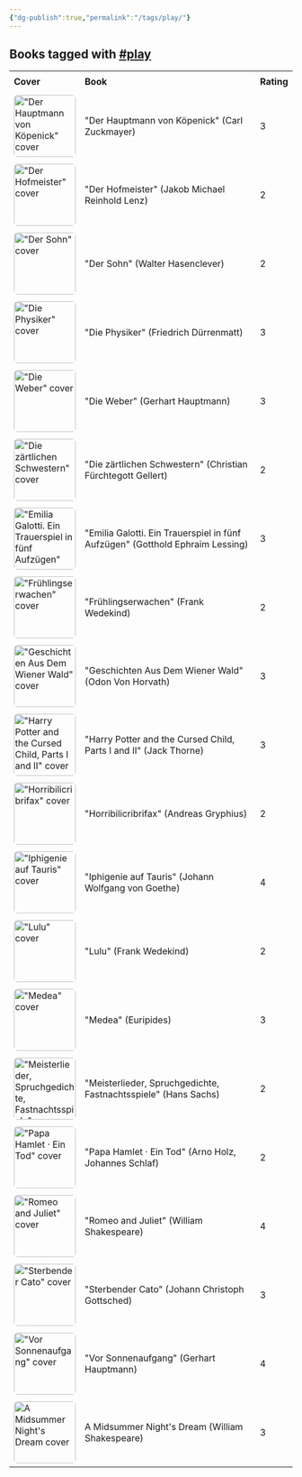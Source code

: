 ```yaml
---
{"dg-publish":true,"permalink":"/tags/play/"}
---
```



<h2><span>Books tagged with <a href="#play" class="tag" target="_blank" rel="noopener nofollow">#play</a></span></h2><table style="border-collapse: collapse; width: 100%; font-family: inherit;"><tbody><tr><th style="text-align: left; padding: 8px; border-bottom: 2px solid var(--text-accent); background-color: var(--background-secondary);">Cover</th><th style="text-align: left; padding: 8px; border-bottom: 2px solid var(--text-accent); background-color: var(--background-secondary);">Book</th><th style="text-align: left; padding: 8px; border-bottom: 2px solid var(--text-accent); background-color: var(--background-secondary);">Rating</th></tr><tr style="background-color: var(--background-primary); transition: background-color 0.2s;"><td style="padding: 6px 8px;"><a href="obsidian://open?vault=Obsidian%20Vault&amp;file=books%2FCarl%20Zuckmayer%20-%20Der%20Hauptmann%20von%20K%C3%B6penick.md"><img src="http://books.google.com/books/content?id=PtFuAgAAQBAJ&amp;printsec=frontcover&amp;img=1&amp;zoom=1&amp;edge=curl&amp;source=gbs_api" alt="&quot;Der Hauptmann von Köpenick&quot; cover" width="110" style="border-radius: 6px;"></a></td><td style="padding: 6px 8px;"><a href="obsidian://open?vault=Obsidian%20Vault&amp;file=books%2FCarl%20Zuckmayer%20-%20Der%20Hauptmann%20von%20K%C3%B6penick.md" style="text-decoration: none; color: var(--text-normal);">"Der Hauptmann von Köpenick" (Carl Zuckmayer)</a></td><td style="padding: 6px 8px;">3</td></tr><tr style="background-color: var(--background-modifier-hover); transition: background-color 0.2s;"><td style="padding: 6px 8px;"><a href="obsidian://open?vault=Obsidian%20Vault&amp;file=books%2FJakob%20Michael%20Reinhold%20Lenz%20-%20Der%20Hofmeister.md"><img src="http://books.google.com/books/content?id=Cop4DwAAQBAJ&amp;printsec=frontcover&amp;img=1&amp;zoom=1&amp;edge=curl&amp;source=gbs_api" alt="&quot;Der Hofmeister&quot; cover" width="110" style="border-radius: 6px;"></a></td><td style="padding: 6px 8px;"><a href="obsidian://open?vault=Obsidian%20Vault&amp;file=books%2FJakob%20Michael%20Reinhold%20Lenz%20-%20Der%20Hofmeister.md" style="text-decoration: none; color: var(--text-normal);">"Der Hofmeister" (Jakob Michael Reinhold Lenz)</a></td><td style="padding: 6px 8px;">2</td></tr><tr style="background-color: var(--background-primary); transition: background-color 0.2s;"><td style="padding: 6px 8px;"><a href="obsidian://open?vault=Obsidian%20Vault&amp;file=books%2FWalter%20Hasenclever%20-%20Der%20Sohn.md"><img src="http://books.google.com/books/content?id=ol4dAAAAMAAJ&amp;printsec=frontcover&amp;img=1&amp;zoom=1&amp;edge=curl&amp;source=gbs_api" alt="&quot;Der Sohn&quot; cover" width="110" style="border-radius: 6px;"></a></td><td style="padding: 6px 8px;"><a href="obsidian://open?vault=Obsidian%20Vault&amp;file=books%2FWalter%20Hasenclever%20-%20Der%20Sohn.md" style="text-decoration: none; color: var(--text-normal);">"Der Sohn" (Walter Hasenclever)</a></td><td style="padding: 6px 8px;">2</td></tr><tr style="background-color: var(--background-modifier-hover); transition: background-color 0.2s;"><td style="padding: 6px 8px;"><a href="obsidian://open?vault=Obsidian%20Vault&amp;file=books%2FFriedrich%20D%C3%BCrrenmatt%20-%20Die%20Physiker.md"><img src="http://books.google.com/books/content?id=et9sAgAAQBAJ&amp;printsec=frontcover&amp;img=1&amp;zoom=1&amp;edge=curl&amp;source=gbs_api" alt="&quot;Die Physiker&quot; cover" width="110" style="border-radius: 6px;"></a></td><td style="padding: 6px 8px;"><a href="obsidian://open?vault=Obsidian%20Vault&amp;file=books%2FFriedrich%20D%C3%BCrrenmatt%20-%20Die%20Physiker.md" style="text-decoration: none; color: var(--text-normal);">"Die Physiker" (Friedrich Dürrenmatt)</a></td><td style="padding: 6px 8px;">3</td></tr><tr style="background-color: var(--background-primary); transition: background-color 0.2s;"><td style="padding: 6px 8px;"><a href="obsidian://open?vault=Obsidian%20Vault&amp;file=books%2FGerhart%20Hauptmann%20Die%20Weber.md"><img src="http://books.google.com/books/content?id=WKGDwgEACAAJ&amp;printsec=frontcover&amp;img=1&amp;zoom=1&amp;source=gbs_api" alt="&quot;Die Weber&quot; cover" width="110" style="border-radius: 6px;"></a></td><td style="padding: 6px 8px;"><a href="obsidian://open?vault=Obsidian%20Vault&amp;file=books%2FGerhart%20Hauptmann%20Die%20Weber.md" style="text-decoration: none; color: var(--text-normal);">"Die Weber" (Gerhart Hauptmann)</a></td><td style="padding: 6px 8px;">3</td></tr><tr style="background-color: var(--background-modifier-hover); transition: background-color 0.2s;"><td style="padding: 6px 8px;"><a href="obsidian://open?vault=Obsidian%20Vault&amp;file=books%2FChristian%20F%C3%BCrchtegott%20Gellert%20-%20Die%20z%C3%A4rtlichen%20Schwestern.md"><img src="http://books.google.com/books/content?id=nw7TDwAAQBAJ&amp;printsec=frontcover&amp;img=1&amp;zoom=1&amp;edge=curl&amp;source=gbs_api" alt="&quot;Die zärtlichen Schwestern&quot; cover" width="110" style="border-radius: 6px;"></a></td><td style="padding: 6px 8px;"><a href="obsidian://open?vault=Obsidian%20Vault&amp;file=books%2FChristian%20F%C3%BCrchtegott%20Gellert%20-%20Die%20z%C3%A4rtlichen%20Schwestern.md" style="text-decoration: none; color: var(--text-normal);">"Die zärtlichen Schwestern" (Christian Fürchtegott Gellert)</a></td><td style="padding: 6px 8px;">2</td></tr><tr style="background-color: var(--background-primary); transition: background-color 0.2s;"><td style="padding: 6px 8px;"><a href="obsidian://open?vault=Obsidian%20Vault&amp;file=books%2FGotthold%20Ephraim%20Lessing%20-%20Emilia%20Galotti%20Ein%20Trauerspiel%20in%20f%C3%BCnf%20Aufz%C3%BCgen%20Textausgabe%20mit%20AnmerkungenWorterkl%C3%A4rungen.md"><img src="http://books.google.com/books/content?id=l3F3DwAAQBAJ&amp;printsec=frontcover&amp;img=1&amp;zoom=1&amp;edge=curl&amp;source=gbs_api" alt="&quot;Emilia Galotti. Ein Trauerspiel in fünf Aufzügen&quot; cover" width="110" style="border-radius: 6px;"></a></td><td style="padding: 6px 8px;"><a href="obsidian://open?vault=Obsidian%20Vault&amp;file=books%2FGotthold%20Ephraim%20Lessing%20-%20Emilia%20Galotti%20Ein%20Trauerspiel%20in%20f%C3%BCnf%20Aufz%C3%BCgen%20Textausgabe%20mit%20AnmerkungenWorterkl%C3%A4rungen.md" style="text-decoration: none; color: var(--text-normal);">"Emilia Galotti. Ein Trauerspiel in fünf Aufzügen" (Gotthold Ephraim Lessing)</a></td><td style="padding: 6px 8px;">3</td></tr><tr style="background-color: var(--background-modifier-hover); transition: background-color 0.2s;"><td style="padding: 6px 8px;"><a href="obsidian://open?vault=Obsidian%20Vault&amp;file=books%2FFrank%20Wedekind%20-%20Fr%C3%BChlingserwachen.md"><img src="http://books.google.com/books/content?id=Wb55EQAAQBAJ&amp;printsec=frontcover&amp;img=1&amp;zoom=1&amp;edge=curl&amp;source=gbs_api" alt="&quot;Frühlingserwachen&quot; cover" width="110" style="border-radius: 6px;"></a></td><td style="padding: 6px 8px;"><a href="obsidian://open?vault=Obsidian%20Vault&amp;file=books%2FFrank%20Wedekind%20-%20Fr%C3%BChlingserwachen.md" style="text-decoration: none; color: var(--text-normal);">"Frühlingserwachen" (Frank Wedekind)</a></td><td style="padding: 6px 8px;">2</td></tr><tr style="background-color: var(--background-primary); transition: background-color 0.2s;"><td style="padding: 6px 8px;"><a href="obsidian://open?vault=Obsidian%20Vault&amp;file=books%2FOdon%20Von%20Horvath%20-%20Geschichten%20Aus%20Dem%20Wiener%20Wald.md"><img src="http://books.google.com/books/content?id=9OEAswEACAAJ&amp;printsec=frontcover&amp;img=1&amp;zoom=1&amp;source=gbs_api" alt="&quot;Geschichten Aus Dem Wiener Wald&quot; cover" width="110" style="border-radius: 6px;"></a></td><td style="padding: 6px 8px;"><a href="obsidian://open?vault=Obsidian%20Vault&amp;file=books%2FOdon%20Von%20Horvath%20-%20Geschichten%20Aus%20Dem%20Wiener%20Wald.md" style="text-decoration: none; color: var(--text-normal);">"Geschichten Aus Dem Wiener Wald" (Odon Von Horvath)</a></td><td style="padding: 6px 8px;">3</td></tr><tr style="background-color: var(--background-modifier-hover); transition: background-color 0.2s;"><td style="padding: 6px 8px;"><a href="obsidian://open?vault=Obsidian%20Vault&amp;file=books%2FJack%20Thorne%20J%20K%20Rowling%20John%20Tiffany%20-%20Harry%20Potter%20and%20the%20Cursed%20Child%20Parts%20I%20and%20II%20(Special%20Rehearsal%20Edition)%20T.md"><img src="http://books.google.com/books/content?id=I2jZswEACAAJ&amp;printsec=frontcover&amp;img=1&amp;zoom=1&amp;source=gbs_api" alt="&quot;Harry Potter and the Cursed Child, Parts I and II&quot; cover" width="110" style="border-radius: 6px;"></a></td><td style="padding: 6px 8px;"><a href="obsidian://open?vault=Obsidian%20Vault&amp;file=books%2FJack%20Thorne%20J%20K%20Rowling%20John%20Tiffany%20-%20Harry%20Potter%20and%20the%20Cursed%20Child%20Parts%20I%20and%20II%20(Special%20Rehearsal%20Edition)%20T.md" style="text-decoration: none; color: var(--text-normal);">"Harry Potter and the Cursed Child, Parts I and II" (Jack Thorne)</a></td><td style="padding: 6px 8px;">3</td></tr><tr style="background-color: var(--background-primary); transition: background-color 0.2s;"><td style="padding: 6px 8px;"><a href="obsidian://open?vault=Obsidian%20Vault&amp;file=books%2FAndreas%20Gryphius%20-%20Horribilicribrifax.md"><img src="http://books.google.com/books/content?id=BqVdAAAAcAAJ&amp;printsec=frontcover&amp;img=1&amp;zoom=1&amp;edge=curl&amp;source=gbs_api" alt="&quot;Horribilicribrifax&quot; cover" width="110" style="border-radius: 6px;"></a></td><td style="padding: 6px 8px;"><a href="obsidian://open?vault=Obsidian%20Vault&amp;file=books%2FAndreas%20Gryphius%20-%20Horribilicribrifax.md" style="text-decoration: none; color: var(--text-normal);">"Horribilicribrifax" (Andreas Gryphius)</a></td><td style="padding: 6px 8px;">2</td></tr><tr style="background-color: var(--background-modifier-hover); transition: background-color 0.2s;"><td style="padding: 6px 8px;"><a href="obsidian://open?vault=Obsidian%20Vault&amp;file=books%2FJohann%20Wolfgang%20von%20Goethe%20-%20Iphigenie%20auf%20Tauris.md"><img src="https://cdn.thestorygraph.com/368lwfb6qti9dvc335h1jbuks33q" alt="&quot;Iphigenie auf Tauris&quot; cover" width="110" style="border-radius: 6px;"></a></td><td style="padding: 6px 8px;"><a href="obsidian://open?vault=Obsidian%20Vault&amp;file=books%2FJohann%20Wolfgang%20von%20Goethe%20-%20Iphigenie%20auf%20Tauris.md" style="text-decoration: none; color: var(--text-normal);">"Iphigenie auf Tauris" (Johann Wolfgang von Goethe)</a></td><td style="padding: 6px 8px;">4</td></tr><tr style="background-color: var(--background-primary); transition: background-color 0.2s;"><td style="padding: 6px 8px;"><a href="obsidian://open?vault=Obsidian%20Vault&amp;file=books%2FFrank%20Wedekind%20-%20Lulu.md"><img src="http://books.google.com/books/content?id=g_DjEAAAQBAJ&amp;printsec=frontcover&amp;img=1&amp;zoom=1&amp;edge=curl&amp;source=gbs_api" alt="&quot;Lulu&quot; cover" width="110" style="border-radius: 6px;"></a></td><td style="padding: 6px 8px;"><a href="obsidian://open?vault=Obsidian%20Vault&amp;file=books%2FFrank%20Wedekind%20-%20Lulu.md" style="text-decoration: none; color: var(--text-normal);">"Lulu" (Frank Wedekind)</a></td><td style="padding: 6px 8px;">2</td></tr><tr style="background-color: var(--background-modifier-hover); transition: background-color 0.2s;"><td style="padding: 6px 8px;"><a href="obsidian://open?vault=Obsidian%20Vault&amp;file=books%2FEuripides%20-%20Medea.md"><img src="http://books.google.com/books/content?id=NhtQAQAAIAAJ&amp;printsec=frontcover&amp;img=1&amp;zoom=1&amp;source=gbs_api" alt="&quot;Medea&quot; cover" width="110" style="border-radius: 6px;"></a></td><td style="padding: 6px 8px;"><a href="obsidian://open?vault=Obsidian%20Vault&amp;file=books%2FEuripides%20-%20Medea.md" style="text-decoration: none; color: var(--text-normal);">"Medea" (Euripides)</a></td><td style="padding: 6px 8px;">3</td></tr><tr style="background-color: var(--background-primary); transition: background-color 0.2s;"><td style="padding: 6px 8px;"><a href="obsidian://open?vault=Obsidian%20Vault&amp;file=books%2FHans%20Sachs%20-%20Meisterlieder%20Spruchgedichte%20Fastnachtsspiele.md"><img src="http://books.google.com/books/content?id=jtpPAAAACAAJ&amp;printsec=frontcover&amp;img=1&amp;zoom=1&amp;source=gbs_api" alt="&quot;Meisterlieder, Spruchgedichte, Fastnachtsspiele&quot; cover" width="110" style="border-radius: 6px;"></a></td><td style="padding: 6px 8px;"><a href="obsidian://open?vault=Obsidian%20Vault&amp;file=books%2FHans%20Sachs%20-%20Meisterlieder%20Spruchgedichte%20Fastnachtsspiele.md" style="text-decoration: none; color: var(--text-normal);">"Meisterlieder, Spruchgedichte, Fastnachtsspiele" (Hans Sachs)</a></td><td style="padding: 6px 8px;">2</td></tr><tr style="background-color: var(--background-modifier-hover); transition: background-color 0.2s;"><td style="padding: 6px 8px;"><a href="obsidian://open?vault=Obsidian%20Vault&amp;file=books%2FArno%20Holz%20Johannes%20Schlaf%20-%20Papa%20Hamlet%20%C2%B7%20Ein%20Tod.md"><img src="http://books.google.com/books/content?id=vvSbEAAAQBAJ&amp;printsec=frontcover&amp;img=1&amp;zoom=1&amp;edge=curl&amp;source=gbs_api" alt="&quot;Papa Hamlet · Ein Tod&quot; cover" width="110" style="border-radius: 6px;"></a></td><td style="padding: 6px 8px;"><a href="obsidian://open?vault=Obsidian%20Vault&amp;file=books%2FArno%20Holz%20Johannes%20Schlaf%20-%20Papa%20Hamlet%20%C2%B7%20Ein%20Tod.md" style="text-decoration: none; color: var(--text-normal);">"Papa Hamlet · Ein Tod" (Arno Holz, Johannes Schlaf)</a></td><td style="padding: 6px 8px;">2</td></tr><tr style="background-color: var(--background-primary); transition: background-color 0.2s;"><td style="padding: 6px 8px;"><a href="obsidian://open?vault=Obsidian%20Vault&amp;file=books%2FWilliam%20Shakespeare%20-%20Romeo%20and%20Juliet.md"><img src="http://books.google.com/books/content?id=WO9Rpy6-YZgC&amp;printsec=frontcover&amp;img=1&amp;zoom=1&amp;edge=curl&amp;source=gbs_api" alt="&quot;Romeo and Juliet&quot; cover" width="110" style="border-radius: 6px;"></a></td><td style="padding: 6px 8px;"><a href="obsidian://open?vault=Obsidian%20Vault&amp;file=books%2FWilliam%20Shakespeare%20-%20Romeo%20and%20Juliet.md" style="text-decoration: none; color: var(--text-normal);">"Romeo and Juliet" (William Shakespeare)</a></td><td style="padding: 6px 8px;">4</td></tr><tr style="background-color: var(--background-modifier-hover); transition: background-color 0.2s;"><td style="padding: 6px 8px;"><a href="obsidian://open?vault=Obsidian%20Vault&amp;file=books%2FJohann%20Christoph%20Gottsched%20-%20Sterbender%20Cato.md"><img src="http://books.google.com/books/content?id=ztjxDwAAQBAJ&amp;printsec=frontcover&amp;img=1&amp;zoom=1&amp;edge=curl&amp;source=gbs_api" alt="&quot;Sterbender Cato&quot; cover" width="110" style="border-radius: 6px;"></a></td><td style="padding: 6px 8px;"><a href="obsidian://open?vault=Obsidian%20Vault&amp;file=books%2FJohann%20Christoph%20Gottsched%20-%20Sterbender%20Cato.md" style="text-decoration: none; color: var(--text-normal);">"Sterbender Cato" (Johann Christoph Gottsched)</a></td><td style="padding: 6px 8px;">3</td></tr><tr style="background-color: var(--background-primary); transition: background-color 0.2s;"><td style="padding: 6px 8px;"><a href="obsidian://open?vault=Obsidian%20Vault&amp;file=books%2FGerhart%20Hauptmann%20-%20Vor%20Sonnenaufgang.md"><img src="https://cdn.thestorygraph.com/bvf56c64espp7mg3jngcicp4emmg" alt="&quot;Vor Sonnenaufgang&quot; cover" width="110" style="border-radius: 6px;"></a></td><td style="padding: 6px 8px;"><a href="obsidian://open?vault=Obsidian%20Vault&amp;file=books%2FGerhart%20Hauptmann%20-%20Vor%20Sonnenaufgang.md" style="text-decoration: none; color: var(--text-normal);">"Vor Sonnenaufgang" (Gerhart Hauptmann)</a></td><td style="padding: 6px 8px;">4</td></tr><tr style="background-color: var(--background-modifier-hover); transition: background-color 0.2s;"><td style="padding: 6px 8px;"><a href="obsidian://open?vault=Obsidian%20Vault&amp;file=books%2FWilliam%20Shakespeare%20-%20A%20Midsummer%20Night's%20Dream.md"><img src="http://books.google.com/books/content?id=ycgKZFCTSzQC&amp;printsec=frontcover&amp;img=1&amp;zoom=1&amp;edge=curl&amp;source=gbs_api" alt="A Midsummer Night's Dream cover" width="110" style="border-radius: 6px;"></a></td><td style="padding: 6px 8px;"><a href="obsidian://open?vault=Obsidian%20Vault&amp;file=books%2FWilliam%20Shakespeare%20-%20A%20Midsummer%20Night's%20Dream.md" style="text-decoration: none; color: var(--text-normal);">A Midsummer Night's Dream (William Shakespeare)</a></td><td style="padding: 6px 8px;">3</td></tr></tbody></table>
